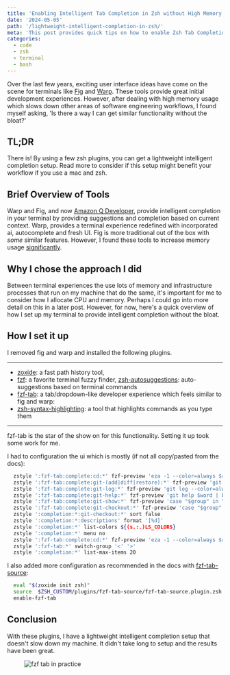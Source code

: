 ```yaml
---
title: 'Enabling Intelligent Tab Completion in Zsh without High Memory Usage'
date: '2024-05-05'
path: '/lightweight-intelligent-completion-in-zsh/'
meta: 'This post provides quick tips on how to enable Zsh Tab Completion to provide intelligent completion in Zsh without the bloat.'
categories:
  - code
  - zsh
  - terminal
  - bash
---
```



Over the last few years, exciting user interface ideas have come on the scene for terminals like [Fig](https://github.com/withfig/fig) and [Warp](https://github.com/warpdotdev/Warp). These tools provide great initial development experiences. However, after dealing with high memory usage which slows down other areas of software engineering workflows, I found myself asking, 'Is there a way I can get similar functionality without the bloat?'

## TL;DR

There is! By using a few zsh plugins, you can get a lightweight intelligent completion setup. Read more to consider if this setup might benefit your workflow if you use a mac and zsh.

## Brief Overview of Tools

Warp and Fig, and now [Amazon Q Developer](https://aws.amazon.com/codewhisperer/), provide intelligent completion in your terminal by providing suggestions and completion based on current context. Warp, provides a terminal experience redefined with incorporated ai, autocomplete and fresh UI. Fig is more traditional out of the box with _some_ similar features. However, I found these tools to increase memory usage [significantly](https://github.com/warpdotdev/Warp/issues/2611).

## Why I chose the approach I did

Between terminal experiences the use lots of memory and infrastructure processes that run on my machine that do the same, it's important for me to consider how I allocate CPU and memory. Perhaps I could go into more detail on this in a later post. However, for now, here's a quick overview of how I set up my terminal to provide intelligent completion without the bloat.

## How I set it up

I removed fig and warp and installed the following plugins.

---

- [zoxide](https://github.com/ajeetdsouza/zoxide): a fast path history tool,
- [fzf](https://github.com/junegunn/fzf): a favorite terminal fuzzy finder, [zsh-autosuggestions](https://github.com/zsh-users/zsh-autosuggestions): auto-suggestions based on terminal commands
- [fzf-tab](https://github.com/Aloxaf/fzf-tab): a tab/dropdown-like developer experience which feels similar to fig and warp:
- [zsh-syntax-highlighting](https://github.com/zsh-users/zsh-syntax-highlighting): a tool that highlights commands as you type them

---

fzf-tab is the star of the show on for this functionality. Setting it up took some work for me.

I had to configuration the ui which is mostly (if not all copy/pasted from the docs):

```bash
  zstyle ':fzf-tab:complete:cd:*' fzf-preview 'eza -1 --color=always $realpath'
  zstyle ':fzf-tab:complete:git-(add|diff|restore):*' fzf-preview 'git diff $word | delta'
  zstyle ':fzf-tab:complete:git-log:*' fzf-preview 'git log --color=always $word'
  zstyle ':fzf-tab:complete:git-help:*' fzf-preview 'git help $word | bat -plman --color=always'
  zstyle ':fzf-tab:complete:git-show:*' fzf-preview 'case "$group" in "commit tag") git show --color=always $word ;; *) git show --color=always $word | delta ;; esac'
  zstyle ':fzf-tab:complete:git-checkout:*' fzf-preview 'case "$group" in "modified file") git diff $word | delta ;; "recent commit object name") git show --color=always $word | delta ;; *) git log --color=always $word ;; esac'
  zstyle ':completion:*:git-checkout:*' sort false
  zstyle ':completion:*:descriptions' format '[%d]'
  zstyle ':completion:*' list-colors ${(s.:.)LS_COLORS}
  zstyle ':completion:*' menu no
  zstyle ':fzf-tab:complete:cd:*' fzf-preview 'eza -1 --color=always $realpath'
  zstyle ':fzf-tab:*' switch-group '<' '>'
  zstyle ':completion:*' list-max-items 20
```

I also added more configuration as recommended in the docs with [fzf-tab-source](https://github.com/Freed-Wu/fzf-tab-source):

```bash
  eval "$(zoxide init zsh)"
  source  $ZSH_CUSTOM/plugins/fzf-tab-source/fzf-tab-source.plugin.zsh
  enable-fzf-tab
```

## Conclusion

With these plugins, I have a lightweight intelligent completion setup that doesn't slow down my machine. It didn't take long to setup and the results have been great.

<figure class="width--content">
  <img src="https://yowainwright.imgix.net/lightweight-intelligent-completion-in-zsh/fzf-tab" alt="fzf tab in practice" />
</figure>
